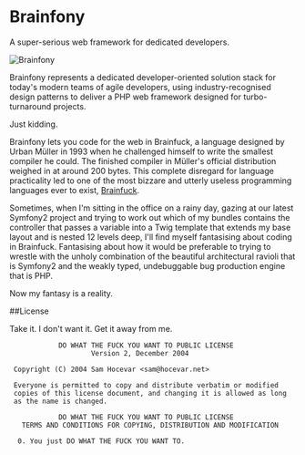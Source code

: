 Brainfony
=========

A super-serious web framework for dedicated developers.

![Brainfony](https://raw.githubusercontent.com/SaulJohnson/brainfony/master/logo.png)

Brainfony represents a dedicated developer-oriented solution stack for today's modern teams of agile 
developers, using industry-recognised design patterns to deliver a PHP web framework designed for 
turbo-turnaround projects.

Just kidding.

Brainfony lets you code for the web in Brainfuck, a language designed by Urban Müller in 1993 when he
challenged himself to write the smallest compiler he could. The finished compiler in Müller's official
distribution weighed in at around 200 bytes. This complete disregard for language practicality led to 
one of the most bizzare and utterly useless programming languages ever to exist, [Brainfuck](http://en.wikipedia.org/wiki/Brainfuck). 

Sometimes, when I'm sitting in the office on a rainy day, gazing at our latest Symfony2 project and trying
to work out which of my bundles contains the controller that passes a variable into a Twig template that extends 
my base layout and is nested 12 levels deep, I'll find myself fantasising about coding in Brainfuck.
Fantasising about how it would be preferable to trying to wrestle with the unholy combination of the 
beautiful architectural ravioli that is Symfony2 and the weakly typed, undebuggable bug production engine 
that is PHP.

Now my fantasy is a reality.

##License

Take it. I don't want it. Get it away from me.

```
            DO WHAT THE FUCK YOU WANT TO PUBLIC LICENSE
                    Version 2, December 2004

 Copyright (C) 2004 Sam Hocevar <sam@hocevar.net>

 Everyone is permitted to copy and distribute verbatim or modified
 copies of this license document, and changing it is allowed as long
 as the name is changed.

            DO WHAT THE FUCK YOU WANT TO PUBLIC LICENSE
   TERMS AND CONDITIONS FOR COPYING, DISTRIBUTION AND MODIFICATION

  0. You just DO WHAT THE FUCK YOU WANT TO.
```
